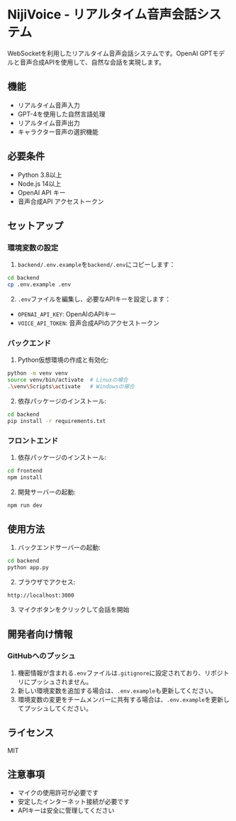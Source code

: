 # NijiVoice - リアルタイム音声会話システム

WebSocketを利用したリアルタイム音声会話システムです。OpenAI GPTモデルと音声合成APIを使用して、自然な会話を実現します。

## 機能

- リアルタイム音声入力
- GPT-4を使用した自然言語処理
- リアルタイム音声出力
- キャラクター音声の選択機能

## 必要条件

- Python 3.8以上
- Node.js 14以上
- OpenAI API キー
- 音声合成API アクセストークン

## セットアップ

### 環境変数の設定

1. `backend/.env.example`を`backend/.env`にコピーします：
```bash
cd backend
cp .env.example .env
```

2. `.env`ファイルを編集し、必要なAPIキーを設定します：
- `OPENAI_API_KEY`: OpenAIのAPIキー
- `VOICE_API_TOKEN`: 音声合成APIのアクセストークン

### バックエンド

1. Python仮想環境の作成と有効化:
```bash
python -m venv venv
source venv/bin/activate  # Linuxの場合
.\venv\Scripts\activate   # Windowsの場合
```

2. 依存パッケージのインストール:
```bash
cd backend
pip install -r requirements.txt
```

### フロントエンド

1. 依存パッケージのインストール:
```bash
cd frontend
npm install
```

2. 開発サーバーの起動:
```bash
npm run dev
```

## 使用方法

1. バックエンドサーバーの起動:
```bash
cd backend
python app.py
```

2. ブラウザでアクセス:
```
http://localhost:3000
```

3. マイクボタンをクリックして会話を開始

## 開発者向け情報

### GitHubへのプッシュ

1. 機密情報が含まれる`.env`ファイルは`.gitignore`に設定されており、リポジトリにプッシュされません。
2. 新しい環境変数を追加する場合は、`.env.example`も更新してください。
3. 環境変数の変更をチームメンバーに共有する場合は、`.env.example`を更新してプッシュしてください。

## ライセンス

MIT

## 注意事項

- マイクの使用許可が必要です
- 安定したインターネット接続が必要です
- APIキーは安全に管理してください
  